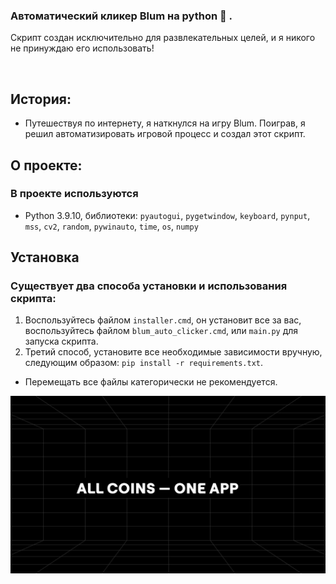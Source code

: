 ### Автоматический кликер Blum на python 👾  .
  
Скрипт создан исключительно для развлекательных целей, и я никого не принуждаю его использовать!

<br/>  

## История:

- Путешествуя по интернету, я наткнулся на игру Blum. Поиграв, я решил автоматизировать игровой процесс и создал этот скрипт.

## О проекте:
### В проекте используются
- Python 3.9.10, библиотеки: <code>pyautogui</code>, <code>pygetwindow</code>, <code>keyboard</code>, <code>pynput</code>, <code>mss</code>, <code>cv2</code>, <code>random</code>, <code>pywinauto</code>, <code>time</code>, <code>os</code>, <code>numpy</code>
## Установка
### Существует два способа установки и использования скрипта:
1.  Воспользуйтесь файлом `installer.cmd`, он установит все за вас, воспользуйтесь файлом `blum_auto_clicker.cmd`, или `main.py` для запуска скрипта.<br>
2.  Третий способ, установите все необходимые зависимости вручную, следующим образом: `pip install -r requirements.txt`.

- Перемещать все файлы категорически не рекомендуется.


![Blum](assets/blum.png)
